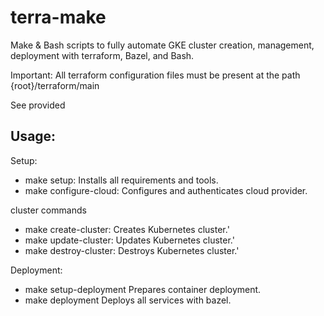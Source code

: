 # terra-make

Make & Bash scripts to fully automate GKE cluster creation, management, deployment with terraform, Bazel, and Bash. 

Important: All terraform configuration files must be present at the path {root}/terraform/main

See provided 

## Usage:

Setup: 
*    make setup:   		Installs all requirements and tools.
*    make configure-cloud:	Configures and authenticates cloud provider.

cluster commands
* make create-cluster:  	Creates Kubernetes cluster.'
* make update-cluster:  	Updates Kubernetes cluster.'
* make destroy-cluster: 	Destroys Kubernetes cluster.'

Deployment:

* make setup-deployment    Prepares container deployment.
* make deployment     		Deploys all services with bazel.
